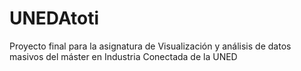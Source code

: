 # UNEDAtoti
Proyecto final para la asignatura de Visualización y análisis de datos masivos del máster en Industria Conectada de la UNED
